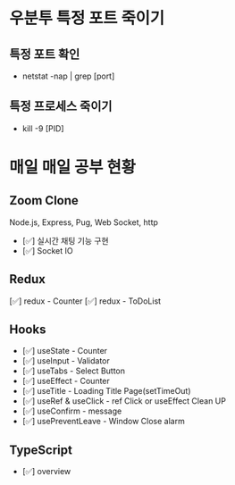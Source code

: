 # 우분투 특정 포트 죽이기

## 특정 포트 확인

- netstat -nap | grep [port]

## 특정 프로세스 죽이기

- kill -9 [PID]

# 매일 매일 공부 현황

## Zoom Clone

Node.js, Express, Pug, Web Socket, http

- [✅] 실시간 채팅 기능 구현
- [✅] Socket IO

## Redux

[✅] redux - Counter
[✅] redux - ToDoList

## Hooks

- [✅] useState - Counter
- [✅] useInput - Validator
- [✅] useTabs - Select Button
- [✅] useEffect - Counter
- [✅] useTitle - Loading Title Page(setTimeOut)
- [✅] useRef & useClick - ref Click or useEffect Clean UP
- [✅] useConfirm - message
- [✅] usePreventLeave - Window Close alarm

## TypeScript

- [✅] overview
